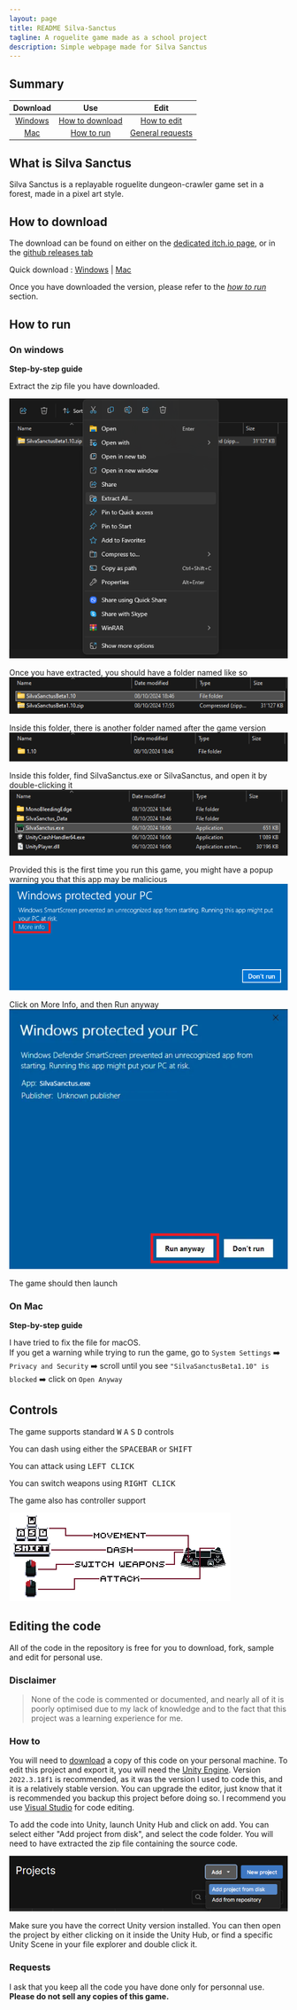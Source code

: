 ```yaml
---
layout: page
title: README Silva-Sanctus
tagline: A roguelite game made as a school project
description: Simple webpage made for Silva Sanctus
---
```


## Summary

|Download|Use|Edit|
|:---:|:---:|:---:|
|[Windows](https://github.com/PadjokeJ/SilvaSanctus/releases/download/Beta1.10/SilvaSanctusBeta1.10.zip)| [How to download](#how-to-download)|[How to edit](#how-to)|
|[Mac](https://github.com/PadjokeJ/SilvaSanctus/releases/download/Beta1.10/SilvaSanctusBeta1.10Mac.zip)| [How to run](#how-to-run) | [General requests](#requests)|

## What is Silva Sanctus

Silva Sanctus is a replayable roguelite dungeon-crawler game set in a forest, made in a pixel art style.

## How to download

The download can be found on either on the [dedicated itch.io page](https://padjokej.itch.io/silva-sanctus), or in the [github releases tab](https://github.com/PadjokeJ/SilvaSanctus/releases/tag/Beta1.10)

Quick download :
[Windows](https://github.com/PadjokeJ/SilvaSanctus/releases/download/Beta1.10/SilvaSanctusBeta1.10.zip) |
[Mac](https://github.com/PadjokeJ/SilvaSanctus/releases/download/Beta1.10/SilvaSanctusBeta1.10Mac.zip)

Once you have downloaded the version, please refer to the [*how to run*](#how-to-run) section.

## How to run

### On windows

<b>Step-by-step guide</b>

Extract the zip file you have downloaded.

![Extract](https://raw.githubusercontent.com/PadjokeJ/SilvaSanctus/refs/heads/main/Images/extract.png)

Once you have extracted, you should have a folder named like so  
![Folder Example](https://raw.githubusercontent.com/PadjokeJ/SilvaSanctus/refs/heads/main/Images/folder-example.png)

Inside this folder, there is another folder named after the game version  
![Game Version Folder](https://raw.githubusercontent.com/PadjokeJ/SilvaSanctus/refs/heads/main/Images/second-folder.png)

Inside this folder, find SilvaSanctus.exe or SilvaSanctus, and open it by double-clicking it  
![File To Run](https://raw.githubusercontent.com/PadjokeJ/SilvaSanctus/refs/heads/main/Images/file-to-run.png)

Provided this is the first time you run this game, you might have a popup warning you that this app may be malicious  
![Windows Protected your PC](https://raw.githubusercontent.com/PadjokeJ/SilvaSanctus/refs/heads/main/Images/windows-protected-your-pc.png)

Click on More Info, and then Run anyway  
![Run anyway](https://raw.githubusercontent.com/PadjokeJ/SilvaSanctus/refs/heads/main/Images/run-anyway.png)

The game should then launch

### On Mac

<b>Step-by-step guide</b>

I have tried to fix the file for macOS.  
If you get a warning while trying to run the game, go to
`System Settings`
:arrow_right:
`Privacy and Security`
:arrow_right:
scroll until you see `"SilvaSanctusBeta1.10" is blocked`
:arrow_right:
click on `Open Anyway`  

## Controls

The game supports standard
<kbd>W</kbd>
<kbd>A</kbd>
<kbd>S</kbd>
<kbd>D</kbd> controls

You can dash using either the
<kbd>SPACEBAR</kbd>
or
<kbd>SHIFT</kbd>

You can attack using
<kbd>LEFT CLICK</kbd>
  
You can switch weapons using
<kbd>RIGHT CLICK</kbd>

The game also has controller support

![InGame control hints](https://raw.githubusercontent.com/PadjokeJ/SilvaSanctus/refs/heads/main/Assets/Sprites/controlls_ui.png)

## Editing the code

All of the code in the repository is free for you to download, fork, sample and edit for personal use.  

### Disclaimer  

>None of the code is commented or documented, and nearly all of it is poorly optimised due to my lack of knowledge and to the fact that this project was a learning experience for me.

### How to

You will need to
[download](https://github.com/PadjokeJ/SilvaSanctus/archive/refs/heads/main.zip)
a copy of this code on your personal machine.
To edit this project and export it, you will need the
[Unity Engine](https://unity.com/).
Version `2022.3.18f1` is recommended, as it was the version I used to code this, and it is a relatively stable version. You can upgrade the editor, just know that it is recommended you backup this project before doing so. I recommend you use
[Visual Studio](https://visualstudio.com/)
for code editing.

To add the code into Unity, launch Unity Hub and click on add. You can select either "Add project from disk", and select the code folder. You will need to have extracted the zip file containing the source code.  

![Add project from disk](https://raw.githubusercontent.com/PadjokeJ/SilvaSanctus/refs/heads/main/Images/unity-add-from-disk.png)

Make sure you have the correct Unity version installed. You can then open the project by either clicking on it inside the Unity Hub, or find a specific Unity Scene in your file explorer and double click it.

### Requests

I ask that you keep all the code you have done only for personnal use. **Please do not sell any copies of this game.**
